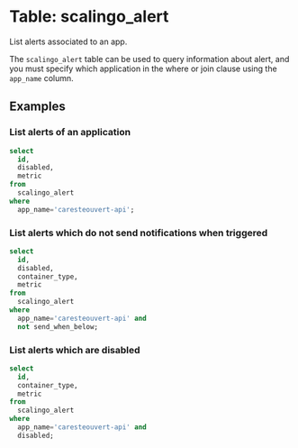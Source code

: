 # Table: scalingo_alert

List alerts associated to an app.

The `scalingo_alert` table can be used to query information about alert, and you must specify which application in the where or join clause using the `app_name` column.

## Examples

### List alerts of an application

```sql
select
  id,
  disabled,
  metric
from
  scalingo_alert
where
  app_name='caresteouvert-api';
```

### List alerts which do not send notifications when triggered

```sql
select
  id,
  disabled,
  container_type,
  metric
from
  scalingo_alert
where
  app_name='caresteouvert-api' and
  not send_when_below;
```

### List alerts which are disabled

```sql
select
  id,
  container_type,
  metric
from
  scalingo_alert
where
  app_name='caresteouvert-api' and
  disabled;
```
